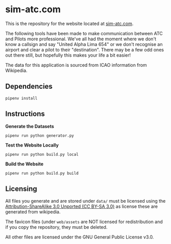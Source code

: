 # sim-atc.com

This is the repository for the website located at [sim-atc.com](https://sim-atc.com).

The following tools have been made to make communication between ATC and Pilots more professional.
We've all had the moment where we don't know a callsign and say "United Alpha Lima 654" or we don't
recognise an airport and clear a pilot to their "destination". There may be a few odd ones out there
still, but hopefully this makes your life a bit easier!

The data for this application is sourced from ICAO information from Wikipedia.

## Dependencies

```
pipenv install
```

## Instructions

__Generate the Datasets__
```
pipenv run python generator.py
```

__Test the Website Locally__
```
pipenv run python build.py local
```

__Build the Website__
```
pipenv run python build.py build
```

## Licensing

All files you generate and are stored under `data/` must be licensed using the 
[Attribution-ShareAlike 3.0 Unported (CC BY-SA 3.0)](https://creativecommons.org/licenses/by-sa/3.0/) 
as license these are generated from wikipedia.

The favicon files (under `web/assets` are NOT licensed for redistribution and if you copy the repository, they must be deleted.

All other files are licensed under the GNU General Public License v3.0.
